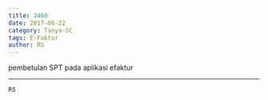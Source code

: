 ```yaml
---
title: 3460
date: 2017-06-22
category: Tanya-SC
tags: E-Faktur
author: RS
---
```


pembetulan SPT pada aplikasi efaktur

---



`RS`
